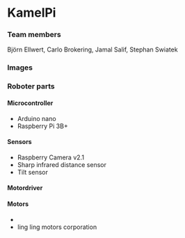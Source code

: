 # KamelPi

### Team members 

Björn Ellwert, 
Carlo Brokering, 
Jamal Salif, 
Stephan Swiatek

### Images

### Roboter parts

#### Microcontroller

* Arduino nano 
* Raspberry Pi 3B+

#### Sensors
* Raspberry Camera v2.1
* Sharp infrared distance sensor
* Tilt sensor

#### Motordriver


#### Motors

* 
* ling ling motors corporation


